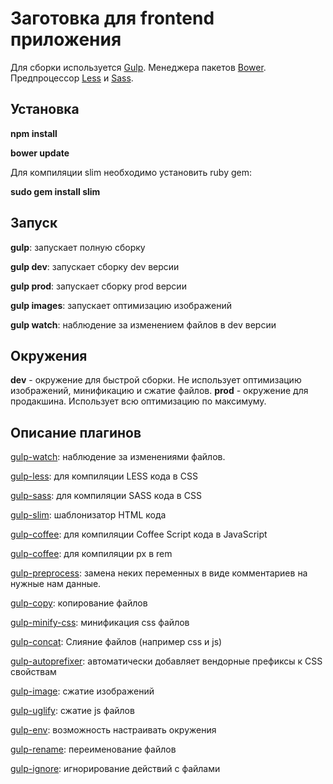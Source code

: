 Заготовка для frontend приложения
=================================

Для сборки используется [Gulp](http://gulpjs.com).
Менеджера пакетов [Bower](http://bower.io/).
Предпроцессор [Less](http://lesscss.org) и [Sass](http://sass-lang.com).


Установка
---------

**npm install**

**bower update**

Для компиляции slim необходимо установить ruby gem:

**sudo gem install slim**


Запуск
------

**gulp**: запускает полную сборку

**gulp dev**: запускает сборку dev версии

**gulp prod**: запускает сборку prod версии

**gulp images**: запускает оптимизацию изображений

**gulp watch**: наблюдение за изменением файлов в dev версии


Окружения
---------
**dev** - окружение для быстрой сборки. Не использует оптимизацию изображений, минификацию и сжатие файлов.
**prod** - окружение для продакшина. Использует всю оптимизацию по максимуму.


Описание плагинов
-----------------

[gulp-watch](https://www.npmjs.com/package/gulp-watch): наблюдение за изменениями файлов.

[gulp-less](https://github.com/plus3network/gulp-less): для компиляции LESS кода в CSS

[gulp-sass](https://github.com/dlmanning/gulp-sass): для компиляции SASS кода в CSS

[gulp-slim](https://github.com/cognitom/gulp-slim): шаблонизатор HTML кода

[gulp-coffee](https://github.com/contra/gulp-coffee): для компиляции Coffee Script кода в JavaScript

[gulp-coffee](https://github.com/cuth/gulp-pxtorem): для компиляции px в rem

[gulp-preprocess](https://www.npmjs.com/package/gulp-preprocess): замена неких переменных в виде комментариев на нужные нам данные.

[gulp-copy](https://www.npmjs.com/package/gulp-copy): копирование файлов

[gulp-minify-css](https://www.npmjs.com/package/gulp-minify-css): минификация css файлов

[gulp-concat](https://www.npmjs.com/package/gulp-concat): Слияние файлов (например css и js)

[gulp-autoprefixer](https://www.npmjs.com/package/gulp-autoprefixer): автоматически добавляет вендорные префиксы к CSS свойствам

[gulp-image](https://www.npmjs.com/package/gulp-image): сжатие изображений

[gulp-uglify](https://www.npmjs.com/package/gulp-uglify): сжатие js файлов

[gulp-env](https://www.npmjs.com/package/gulp-env): возможность настраивать окружения

[gulp-rename](https://www.npmjs.com/package/gulp-rename): переименование файлов

[gulp-ignore](https://github.com/robrich/gulp-ignore): игнорирование действий с файлами
